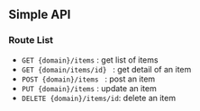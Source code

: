## Simple API

### Route List
- ```GET {domain}/items```      : get list of items
- ```GET {domain/items/id} ```  : get detail of an item
- ```POST {domain}/items ```    : post an item
- ```PUT {domain}/items```      : update an item
- ```DELETE {domain}/items/id```: delete an item 